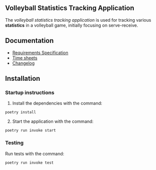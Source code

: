 ## Volleyball Statistics Tracking Application

The _volleyball statistics tracking application_ is used for tracking various **statistics** in a volleyball game, initially focusing on serve-receive.

## Documentation

- [Requirements Specification](https://github.com/rautiais/ot-harjoitustyo/blob/main/volleystats-app/dokumentaatio/vaatimusmaarittely.md)
- [Time sheets](https://github.com/rautiais/ot-harjoitustyo/blob/main/volleystats-app/dokumentaatio/tuntikirjanpito.md)
- [Changelog](https://github.com/rautiais/ot-harjoitustyo/blob/main/volleystats-app/dokumentaatio/changelog.md)

## Installation

### Startup instructions

1. Install the dependencies with the command:
```
poetry install
```
2. Start the application with the command:
```
poetry run invoke start
```

### Testing

Run tests with the command:
```
poetry run invoke test
```